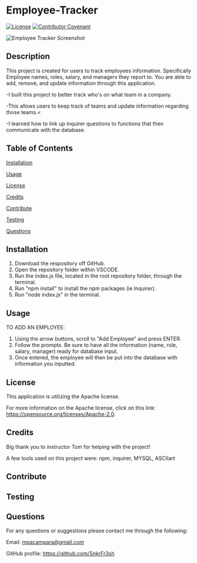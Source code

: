 

# Employee-Tracker


[![License](https://img.shields.io/badge/License-Apache_2.0-blue.svg)](https://opensource.org/licenses/Apache-2.0) [![Contributor Covenant](https://img.shields.io/badge/Contributor%20Covenant-2.1-4baaaa.svg)](code_of_conduct.md)

![Employee Tracker Screenshot](https://user-images.githubusercontent.com/87551856/147695886-a4bd126f-c62d-4b6f-a4f0-5c42c7a85b6b.png)

## Description
This project is created for users to track employees information. Specifically Employee names, roles, salary, and managers they report to. You are able to add, remove, and update information through this application.

 -I built this project to better track who's on what team in a company.

 -This allows users to keep track of teams and update information regarding those teams.<

 -I learned how to link up inquirer questions to functions that then communicate with the database. 



## Table of Contents

[Installation](#installation)

[Usage](#usage)

[License](#license)

[Credits](#credits)

[Contribute](#contribute)

[Testing](#testing)

[Questions](#questions)



## Installation
1. Download the respository off GitHub. 
2. Open the repository folder within VSCODE. 
3. Run the index.js file, located in the root repository folder, through the terminal. 
4. Run "npm install" to install the npm packages (ie Inquirer). 
5. Run "node index.js" in the terminal. 



## Usage
TO ADD AN EMPLOYEE: 
1. Using the arrow buttons, scroll to "Add Employee" and press ENTER. 
2. Follow the prompts. Be sure to have all the information (name, role, salary, manager) ready for database input. 
3. Once entered, the employee will then be put into the database with information you inputted. 



## License
This application is utilizing the Apache license.

For more information on the Apache license, click on this link: https://opensource.org/licenses/Apache-2.0.



## Credits
Big thank you to instructor Tom for helping with the project!

A few tools used on this project were: npm, inquirer, MYSQL, ASCIIart



## Contribute




## Testing




## Questions
For any questions or suggestions please contact me through the following:

Email: mpacampara@gmail.com

GitHub profile: https://github.com/SnkrFr3sh

